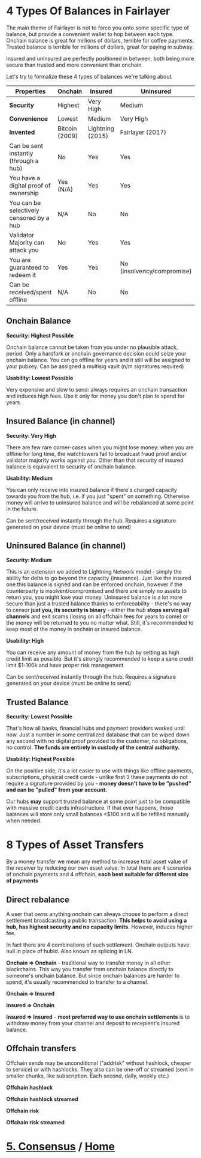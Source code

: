 # 4 Types Of Balances in Fairlayer

The main theme of Fairlayer is not to force you onto some specific type of balance, but provide a convenient wallet to hop between each type. Onchain balance is great for millions of dollars, terrible for coffee payments. Trusted balance is terrible for millions of dollars, great for paying in subway.

Insured and uninsured are perfectly positioned in between, both being more secure than trusted and more convenient than onchain.

Let's try to formalize these 4 types of balances we're talking about.

| Properties                               | Onchain        | Insured          | Uninsured                  | Trusted            |
| ---------------------------------------- | -------------- | ---------------- | -------------------------- | ------------------ |
| **Security**                             | Highest        | Very High        | Medium                     | Lowest             |
| **Convenience**                          | Lowest         | Medium           | Very High                  | Highest            |
| **Invented**                             | Bitcoin (2009) | Lightning (2015) | Fairlayer (2017)           | Used for centuries |
| Can be sent instantly (through a hub)    | No             | Yes              | Yes                        | Yes                |
| You have a digital proof of ownership    | Yes (N/A)      | Yes              | Yes                        | No                 |
| You can be selectively censored by a hub | N/A            | No               | No                         | Yes                |
| Validator Majority can attack you        | No             | Yes              | Yes                        | Yes (N/A)          |
| You are guaranteed to redeem it          | Yes            | Yes              | No (insolvency/compromise) | No                 |
| Can be received/spent offline            | N/A            | No               | No                         | Yes                |

## Onchain Balance

**Security: Highest Possible**

Onchain balance cannot be taken from you under no plausible attack, period. Only a hardfork or onchain governance decision could seize your onchain balance. You can go offline for years and it still will be assigned to your pubkey. Can be assigned a multisig vault (n/m signatures required)

**Usability: Lowest Possible**

Very expensive and slow to send: always requires an onchain transaction and induces high fees. Use it only for money you don't plan to spend for years.

## Insured Balance (in channel)

**Security: Very High**

There are few rare corner-cases when you might lose money: when you are offline for long time, the watchtowers fail to broadcast fraud proof and/or validator majority works against you. Other than that security of insured balance is equivalent to security of onchain balance.

**Usability: Medium**

You can only receive into insured balance if there's charged capacity towards you from the hub, i.e. if you just "spent" on something. Otherwise money will arrive to uninsured balance and will be rebalanced at some point in the future.

Can be sent/received instantly through the hub. Requires a signature generated on your device (must be online to send)

## Uninsured Balance (in channel)

**Security: Medium**

This is an extension we added to Lightning Network model - simply the ability for delta to go beyond the capacity (insurance). Just like the insured one this balance is signed and can be enforced onchain, however if the counterparty is insolvent/compromised and there are simply no assets to return you, you might lose your money. Uninsured balance is a lot more secure than just a trusted balance thanks to enforceability - there's no way to censor **just you, its security is binary** - either the hub **stops serving all channels** and exit scams (losing on all offchain fees for years to come) or the money will be returned to you no matter what. Still, it's recommended to keep most of the money in onchain or insured balance.

**Usability: High**

You can receive any amount of money from the hub by setting as high credit limit as possible. But it's strongly recommended to keep a sane credit limit $1-100k and have proper risk management.

Can be sent/received instantly through the hub. Requires a signature generated on your device (must be online to send)

## Trusted Balance

**Security: Lowest Possible**

That's how all banks, financial hubs and payment providers worked until now. Just a number in some centralized database that can be wiped down any second with no digital proof provided to the customer, no obligations, no control. **The funds are entirely in custody of the central authority.**

**Usability: Highest Possible**

On the positive side, it's a lot easier to use with things like offline payments, subscriptions, physical credit cards - unlike first 3 these payments do not require a signature provided by you - **money doesn't have to be "pushed" and can be "pulled" from your account.**

Our hubs **may** support trusted balance at some point just to be compatible with massive credit cards infrastructure. If that ever happens, those balances will store only small balances <$100 and will be refilled manually when needed.

# 8 Types of Asset Transfers

By a money transfer we mean any method to increase total asset value of the receiver by reducing our own asset value. In total there are 4 scenarios of onchain payments and 4 offchain, **each best suitable for different size of payments**

## Direct rebalance

A user that owns anything onchain can always choose to perform a direct settlement broadcasting a public transaction. **This helps to avoid using a hub, has highest security and no capacity limits.** However, induces higher fee.

In fact there are 4 combinations of such settlement. Onchain outputs have null in place of hubId. Also known as splicing in LN.

**Onchain => Onchain** - traditional way to transfer money in all other blockchains. This way you transfer from onchain balance directly to someone's onchain balance. But since onchain balances are harder to spend, it's usually recommended to transfer to a channel.

**Onchain => Insured**

**Insured => Onchain**

**Insured => Insured** - **most preferred way to use onchain settlements** is to withdraw money from your channel and deposit to recepient's insured balance.

## Offchain transfers

Offchain sends may be unconditional ("addrisk" without hashlock, cheaper to service) or with hashlocks. They also can be one-off or streamed (sent in smaller chunks, like subscription. Each second, daily, weekly etc.)

**Offchain hashlock**

**Offchain hashlock streamed**

**Offchain risk**

**Offchain risk streamed**

# [5. Consensus](/05_consensus.md) / [Home](/README.md)
